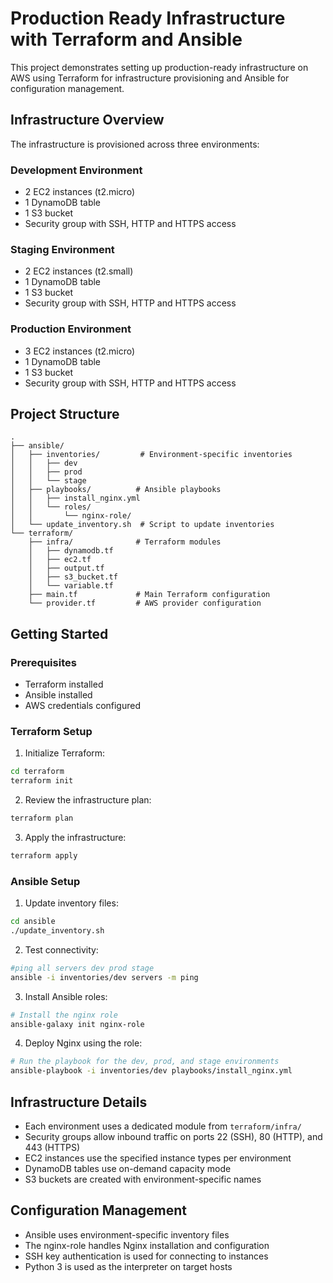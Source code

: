 # Production Ready Infrastructure with Terraform and Ansible

This project demonstrates setting up production-ready infrastructure on AWS using Terraform for infrastructure provisioning and Ansible for configuration management.

## Infrastructure Overview

The infrastructure is provisioned across three environments:

### Development Environment
- 2 EC2 instances (t2.micro)
- 1 DynamoDB table  
- 1 S3 bucket
- Security group with SSH, HTTP and HTTPS access

### Staging Environment
- 2 EC2 instances (t2.small)  
- 1 DynamoDB table
- 1 S3 bucket
- Security group with SSH, HTTP and HTTPS access

### Production Environment  
- 3 EC2 instances (t2.micro)
- 1 DynamoDB table
- 1 S3 bucket
- Security group with SSH, HTTP and HTTPS access

## Project Structure

```
.
├── ansible/
│   ├── inventories/         # Environment-specific inventories
│   │   ├── dev
│   │   ├── prod  
│   │   └── stage
│   ├── playbooks/          # Ansible playbooks
│   │   ├── install_nginx.yml
│   │   └── roles/
│   │       └── nginx-role/
│   └── update_inventory.sh  # Script to update inventories
└── terraform/
    ├── infra/              # Terraform modules
    │   ├── dynamodb.tf
    │   ├── ec2.tf
    │   ├── output.tf
    │   ├── s3_bucket.tf
    │   └── variable.tf
    ├── main.tf             # Main Terraform configuration
    └── provider.tf         # AWS provider configuration
```

## Getting Started

### Prerequisites
- Terraform installed
- Ansible installed
- AWS credentials configured

### Terraform Setup

1. Initialize Terraform:
```bash
cd terraform
terraform init
```

2. Review the infrastructure plan:
```bash 
terraform plan
```

3. Apply the infrastructure:
```bash
terraform apply
```

### Ansible Setup

1. Update inventory files:
```bash
cd ansible
./update_inventory.sh
```

2. Test connectivity:
```bash
#ping all servers dev prod stage
ansible -i inventories/dev servers -m ping
```

3. Install Ansible roles:
```bash
# Install the nginx role
ansible-galaxy init nginx-role
```

4. Deploy Nginx using the role:
```bash
# Run the playbook for the dev, prod, and stage environments
ansible-playbook -i inventories/dev playbooks/install_nginx.yml
```

## Infrastructure Details

- Each environment uses a dedicated module from `terraform/infra/`
- Security groups allow inbound traffic on ports 22 (SSH), 80 (HTTP), and 443 (HTTPS)
- EC2 instances use the specified instance types per environment
- DynamoDB tables use on-demand capacity mode
- S3 buckets are created with environment-specific names

## Configuration Management

- Ansible uses environment-specific inventory files
- The nginx-role handles Nginx installation and configuration
- SSH key authentication is used for connecting to instances
- Python 3 is used as the interpreter on target hosts
